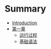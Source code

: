 # Summary

* [Introduction](README.md)
* [第一章](第一章/介绍.md)
    * [运行过程](第一章/运行过程.md)
    * [基础语法](第一章/基础语法.md)

